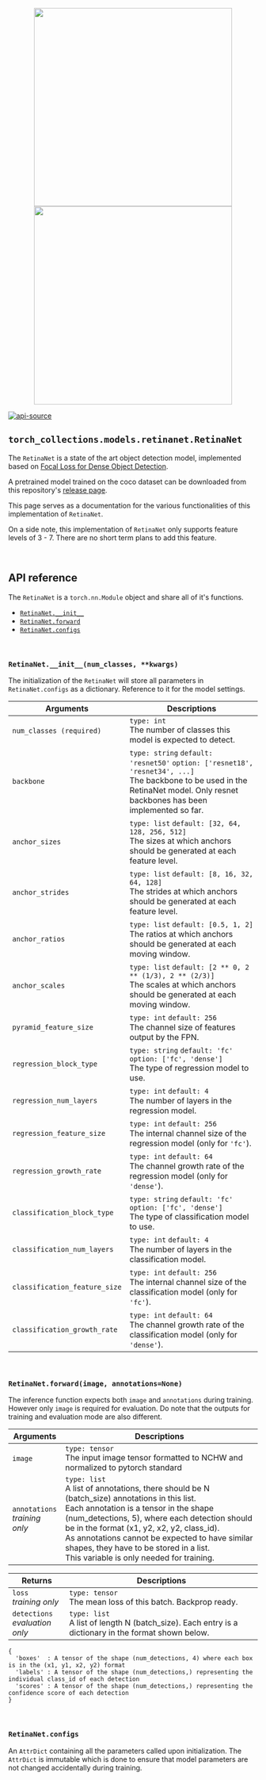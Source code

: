 <p align="center">
  <img src="https://github.com/mingruimingrui/torch-collections/blob/master/images/retinanet_example_1.jpg" height="400px"/>
  <img src="https://github.com/mingruimingrui/torch-collections/blob/master/images/retinanet_example_2.jpg" height="400px"/>
</p>

[![api-source](https://img.shields.io/badge/api-source-blue.svg)](https://github.com/mingruimingrui/torch-collections/blob/master/torch_collections/models/retinanet.py)

## `torch_collections.models.retinanet.RetinaNet`

The `RetinaNet` is a state of the art object detection model, implemented based on [Focal Loss for Dense Object Detection](https://arxiv.org/abs/1708.02002).

A pretrained model trained on the coco dataset can be downloaded from this repository's [release page](https://github.com/mingruimingrui/torch-collections/releases).

This page serves as a documentation for the various functionalities of this implementation of `RetinaNet`.

On a side note, this implementation of `RetinaNet` only supports feature levels of 3 - 7. There are no short term plans to add this feature.

<br>


## API reference

The `RetinaNet` is a `torch.nn.Module` object and share all of it's functions.

- [`RetinaNet.__init__`](#retinanet__init__num_classes-kwargs)
- [`RetinaNet.forward`](#retinanetforwardimage-annotationsnone)
- [`RetinaNet.configs`](#retinanetconfigs)

<br>


### `RetinaNet.__init__(num_classes, **kwargs)`

The initialization of the `RetinaNet` will store all parameters in `RetinaNet.configs` as a dictionary. Reference to it for the model settings.

| Arguments | Descriptions |
| --- | --- |
| `num_classes (required)` | `type: int` <br> The number of classes this model is expected to detect. |
| `backbone` | `type: string` `default: 'resnet50'` `option: ['resnet18', 'resnet34', ...]` <br> The backbone to be used in the RetinaNet model. Only resnet backbones has been implemented so far. |
| `anchor_sizes` | `type: list` `default: [32, 64, 128, 256, 512]` <br> The sizes at which anchors should be generated at each feature level. |
| `anchor_strides` | `type: list` `default: [8, 16, 32, 64, 128]` <br> The strides at which anchors should be generated at each feature level. |
| `anchor_ratios` | `type: list` `default: [0.5, 1, 2]` <br> The ratios at which anchors should be generated at each moving window. |
| `anchor_scales` | `type: list` `default: [2 ** 0, 2 ** (1/3), 2 ** (2/3)]` <br> The scales at which anchors should be generated at each moving window. |
| `pyramid_feature_size` | `type: int` `default: 256` <br> The channel size of features output by the FPN. |
| `regression_block_type` | `type: string` `default: 'fc'` `option: ['fc', 'dense']` <br> The type of regression model to use. |
| `regression_num_layers` | `type: int` `default: 4` <br> The number of layers in the regression model. |
| `regression_feature_size` | `type: int` `default: 256` <br> The internal channel size of the regression model (only for `'fc'`). |
| `regression_growth_rate` | `type: int` `default: 64` <br> The channel growth rate of the regression model (only for `'dense'`). |
| `classification_block_type` | `type: string` `default: 'fc'` `option: ['fc', 'dense']` <br> The type of classification model to use. |
| `classification_num_layers` | `type: int` `default: 4` <br> The number of layers in the classification model. |
| `classification_feature_size` | `type: int` `default: 256` <br> The internal channel size of the classification model (only for `'fc'`). |
| `classification_growth_rate` | `type: int` `default: 64` <br> The channel growth rate of the classification model (only for `'dense'`). |

<br>


### `RetinaNet.forward(image, annotations=None)`

The inference function expects both `image` and `annotations` during training. However only `image` is required for evaluation.
Do note that the outputs for training and evaluation mode are also different.

| Arguments | Descriptions |
| --- | --- |
| `image` | `type: tensor` <br> The input image tensor formatted to NCHW and normalized to pytorch standard |
| `annotations` <br> *training only* | `type: list` <br> A list of annotations, there should be N (batch_size) annotations in this list. <br> Each annotation is a tensor in the shape (num_detections, 5), where each detection should be in the format (x1, y2, x2, y2, class_id). <br> As annotations cannot be expected to have similar shapes, they have to be stored in a list. <br> This variable is only needed for training. |

| Returns | Descriptions |
| --- | --- |
| `loss` <br> *training only* | `type: tensor` <br> The mean loss of this batch. Backprop ready. |
| `detections` <br> *evaluation only* | `type: list` <br> A list of length N (batch_size). Each entry is a dictionary in the format shown below. |
```
{
  'boxes'  : A tensor of the shape (num_detections, 4) where each box is in the (x1, y1, x2, y2) format
  'labels' : A tensor of the shape (num_detections,) representing the individual class_id of each detection
  'scores' : A tensor of the shape (num_detections,) representing the confidence score of each detection
}
```

<br>


### `RetinaNet.configs`

An `AttrDict` containing all the parameters called upon initialization. The `AttrDict` is immutable which is done to ensure that model parameters are not changed accidentally during training.
